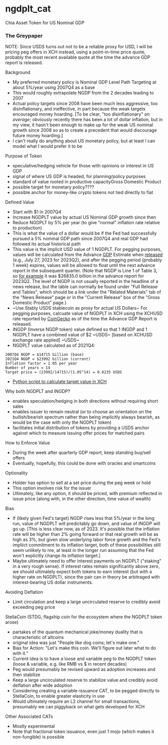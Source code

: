 # ngdplt_cat
Chia Asset Token for US Nominal GDP

### The Greypaper

NOTE: Since USDS turns out not to be a reliable proxy for USD, I will be pricing peg offers in XCH instead, using a point-in-time price quote, probably the most recent available quote at the time the advance GDP report is released.

Background
- My preferred monetary policy is Nominal GDP Level Path Targeting at about 5%/year using 2007Q4 as a base
- This would roughly extrapolate NGDP from the 2 decades leading to 2007
- Actual policy targets since 2008 have been much less aggressive, too disinflationary, and ineffective, in part because the weak targets encouraged money hoarding. [To be clear, "too disinflationary" *on average*; obviously recently there has been a lot of dollar inflation, but in my view, it hasn't been enough to make up for the weak US nominal growth since 2008 so as to create a precedent that would discourage future money hoarding.]
- I can't really do anything about US monetary policy, but at least I can model what I would prefer it to be

Purpose of Token
- speculative/hedging vehicle for those with opinions or interest in US GDP
- signal of where US GDP is headed, for planning/policy purposes
- standard of value rooted in productive capacityGross Domestic Product
- possible target for monetary policy????
- possible anchor for money-like crypto tokens not tied directly to fiat

Defined Value
- Start with $1 in 2007Q4
- Increase NGDPLT value by actual US Nominal GDP growth since then
- Reduce NGDPLT by 5% per year (to give "normal" inflation rate relative to production)
- This is what the value of a dollar would be if the Fed had successfully pursued a 5% nominal GDP path since 2007Q4 and real GDP had followed its actual historical path
- This value is the implicit USD value of 1 NGDPLT. For pegging purposes, values will be calculated from the Advance [GDP](https://www.bea.gov/data/gdp/gross-domestic-product) Estimate when [released](https://www.bea.gov/news/schedule) (e.g., July 27, 2023 for 2023Q2), and after the pegging period (probably 1 week) expires, values will be allowed to float until the next advance report in the subsequent quarter.  (Note that NGDP is Line 1 of Table 3, so [for example](https://www.bea.gov/sites/default/files/2023-07/gdp2q23_adv.pdf) it was $26835.0 billion in the advance report for 2023Q2. The level of NGDP is not usually reported in the headline of a news release, but the table can normally be found under "Full Release and Tables", which should be a link under the "Related Materials" tab of the "News Release" page or in the "Current Release" box of the "Gross Domestic Product" page.)
- ~Use Stably USDS stablecoin as proxy for actual US Dollars~ For pegging purposes, calcuate value of NGDPLT in XCH using the XCHUSD rate reported by [CoinGecko](https://www.coingecko.com/en/coins/chia) as of the time the Advance GDP Report is released.
- INGDP (Inverse NGDP token) value defined so that 1 INGDP and 1 NGDPLT have a combined value of $2 ~USDS~ [based on XCHUSD exchange rate applied] ~USDS~
- NGDPLT value calculated as of 2021Q4:
```
2007Q4 NGDP = $14715 billion (base)
2021Q4 NGDP = $23992 billion (current)
Inflation factor = 1.05 per year
Number of years = 14
Target price = (23992/14715)/(1.05^14) = 0.8235 USDS
```
- [Python script to calculate target value in XCH](calc_price.py)

Why both NGDPLT and INGDP?
- enables speculation/hedging in both directions without requiring short sales
- enables issuer to remain neutral (or to choose an orientation on the bullish/bearish spectrum rather than being implicitly always bearish, as would be the case with only the NGDPLT token)
- facilitates initial distribution of tokens by providing a USDS anchor against which to measure issuing offer prices for matched pairs


How to Enforce Value
- During the week after quarterly GDP report, keep standing buy/sell offers
- Eventually, hopefully, this could be done with oracles and smartcoins

Optionality
- Holder has option to sell at a set price during the peg week or hold
- This option involves risk for the issuer
- Ultimately, like any option, it should be priced, with premium reflected in issue price (along with, in the other direction, time value of wealth)

Bias
- If (likely given Fed's target) NGDP rises less that 5%/year in the long run, value of NGDPLT will predictably go down, and value of INGDP will go up. [This is less clear now, as of 2023. It's possible that the inflation rate will be higher than 2% going forward or that real growth will be as high as 3%, but given slow underlying labor force growth and the Fed's impliict commitment to its inflation target, both of these possibilities still seem unlikely to me, at least in the longer run assuming that the Fed won't explicitly change its inflation target.]
- Maybe ultimately need to offer interest payments on NGDPLT ("staking" in a very rough sense).  If interest rates remain significantly above zero, we should ultimately expect both tokens to earn interest (but with a higher rate on NGDPLT), since the pair can in theory be arbitraged with interest-bearing US dollar instruments.

Avoiding Deflation
- Limit circulation and keep a large uncirculated reserve to credibly avoid exceeding peg price

StellaCoin (STDG, flagship coin for the ecosystem where the NGDPLT token arose)
- partakes of the quantum mechanical joke/money duality that is characteristic of altcoins
- original idea was just "People like dog coins; let's make one."
- Bias for Action: "Let's make this coin. We'll figure out later what to do with it."
- Current idea is to have a loose and variable peg to the NGDPLT token (loose & variable, e.g. like RMB vs $ in recent decades)
- Peg would presumably be revised upward as adoption increases and then stabilize
- Keep a large uncirculated reserve to stabilize value and credibly avoid deflation after wide adoption
- Considering creating a variable-issuance CAT, to be pegged directly to StellaCoin, to enable greater elasticity in use
- Would ultimately require an L2 channel for small transactions, presumably we can piggyback on what gets developed for XCH

Other Associated CATs
- Mostly experimental
- Note that fractional token issuance, even just 1 mojo (which makes it non-fungible) is possible
